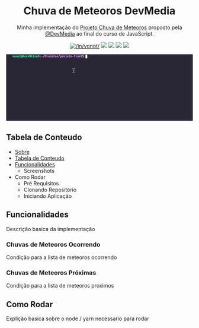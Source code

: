 <h1 align="center">Chuva de Meteoros DevMedia</h1>

<p align="center" id="sobre">Minha implementação do <a href='https://www.devmedia.com.br/javascript/Construindo-projeto-completo'>Projeto Chuva de Meteoros</a> proposto pela <a href='https://github.com/DevMedia'>@DevMedia</a> ao final do curso de JavaScript.</p>

<p align="center">
<a href='https://www.linkedin.com/in/vonot/'><img src="https://img.shields.io/static/v1?label=LinkedIn&message=/in/vonot&color=0A66C2&style=flat&logo=linkedin" title="/in/vonot/"/></a>
<img src="https://img.shields.io/static/v1?label=JavaScript&message=ES6&color=F7DF1E&style=flat&logo=javascript"/>
<img src="https://img.shields.io/static/v1?label=NodeJS&message=14.15.5&color=339933&style=flat&logo=node.js" />
<img src="https://img.shields.io/static/v1?label=BabelJS&message=7.12.16&color=f5da55&style=flat&logo=babel"/>
<img src="https://img.shields.io/static/v1?label=Yarn&message=7.12.16&color=2C8EBB&style=flat&logo=yarn"/>
</p>

![](img/1.gif)

<h2 id="tabela-conteudo">Tabela de Conteudo</h2>

<ul>
  <li><a href="#sobre">Sobre</a></li>
  <li><a href="#tabela-conteudo">Tabela de Conteudo<a></li>
   <li><a href="#funcionalidades">Funcionalidades</a>
    <ul>
      <li>Screenshots</li>
     </ul>
   </li>
  <li>Como Rodar
   <ul>
      <li>Pré Requisitos</li>
      <li>Clonando Repositório</li>
      <li>Iniciando Aplicação</li>
    </ul>
  </li>
</ul>

<h2 id="funcionalidades">Funcionalidades</h2>
<p>Descrição basica da implementação</p>
<h3>Chuvas de Meteoros Ocorrendo</h3>
<p>Condição para a lista de meteoros ocorrendo</p>
<h3>Chuvas de Meteoros Próximas</h3>
<p>Condição para a lista de meteoros proximos</p>

<h2>Como Rodar</h2>
<p>Explição basica sobre o node / yarn necessario para rodar</p>
